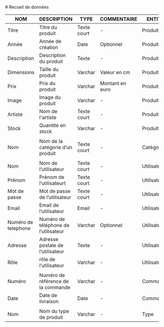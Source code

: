 # Recueil de données

| NOM | DESCRIPTION| TYPE | COMMENTAIRE | ENTITE |
|--|--|--|--|--|
| Titre| Titre du produit | Texte court | - | Produit |
| Année| Année de création | Date | Optionnel  | Produit |
| Description| Description du produit | Texte  | - | Produit |
| Dimensions| Taille du produit | Varchar | Valeur en cm | Produit |
| Prix| Prix du produit | Varchar | Montant en euro | Produit |
| Image| Image du produit | Varchar | - | Produit |
| Artiste| Nom de l'artiste| Texte court | - | Produit |
| Stock| Quantité en stock | Varchar | - | Produit |
| |  | |  | |
| Nom| Nom de la catégorie d’un produit | Texte court | - | Catégorie |
| |  | |  | |
| Nom| Nom de l’utilisateur | Texte court | - | Utilisateur |
| Prénom| Prénom de l’utilisateurt | Texte court | - | Utilisateur |
| Mot de passe| Mot de passe de l’utilisateur | Texte court | - | Utilisateur |
| Email| Email de l’utilisateur | Email | - | Utilisateur |
| Numéro de telephone| Numéro de téléphone de l’utilisateur | Varchar | Optionnel | Utilisateur |
| Adresse| Adresse postale de l’utilisateur | Texte | - | Utilisateur |
| Rôle| rôle de l’utilisateur | Varchar | - | Utilisateur |
| |  | |  | |
| Numéro| Numéro de référence de la commande | Varchar | - | Commande |
| Date | Date de livraison | Date | - | Commande |
| |  | |  | |
| Nom| Nom du type de produit | Varchar | - | Type |